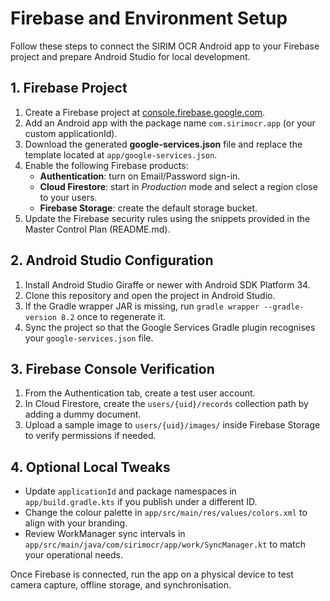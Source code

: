 # Firebase and Environment Setup

Follow these steps to connect the SIRIM OCR Android app to your Firebase project and prepare Android Studio for local development.

## 1. Firebase Project

1. Create a Firebase project at [console.firebase.google.com](https://console.firebase.google.com).
2. Add an Android app with the package name `com.sirimocr.app` (or your custom applicationId).
3. Download the generated **google-services.json** file and replace the template located at `app/google-services.json`.
4. Enable the following Firebase products:
   - **Authentication**: turn on Email/Password sign-in.
   - **Cloud Firestore**: start in *Production* mode and select a region close to your users.
   - **Firebase Storage**: create the default storage bucket.
5. Update the Firebase security rules using the snippets provided in the Master Control Plan (README.md).

## 2. Android Studio Configuration

1. Install Android Studio Giraffe or newer with Android SDK Platform 34.
2. Clone this repository and open the project in Android Studio.
3. If the Gradle wrapper JAR is missing, run `gradle wrapper --gradle-version 8.2` once to regenerate it.
4. Sync the project so that the Google Services Gradle plugin recognises your `google-services.json` file.

## 3. Firebase Console Verification

1. From the Authentication tab, create a test user account.
2. In Cloud Firestore, create the `users/{uid}/records` collection path by adding a dummy document.
3. Upload a sample image to `users/{uid}/images/` inside Firebase Storage to verify permissions if needed.

## 4. Optional Local Tweaks

- Update `applicationId` and package namespaces in `app/build.gradle.kts` if you publish under a different ID.
- Change the colour palette in `app/src/main/res/values/colors.xml` to align with your branding.
- Review WorkManager sync intervals in `app/src/main/java/com/sirimocr/app/work/SyncManager.kt` to match your operational needs.

Once Firebase is connected, run the app on a physical device to test camera capture, offline storage, and synchronisation.
